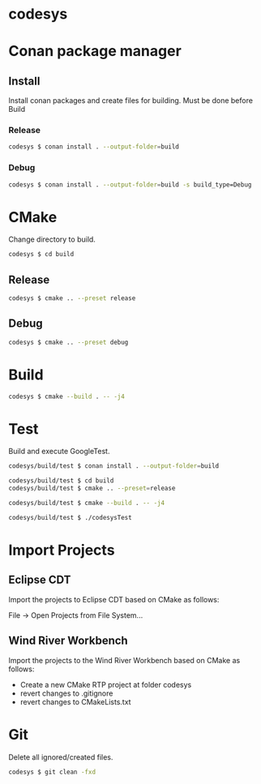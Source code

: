 # codesys

# Conan package manager

## Install
Install conan packages and create files for building.
Must be done before Build

### Release
```bash
codesys $ conan install . --output-folder=build
```

### Debug
```bash
codesys $ conan install . --output-folder=build -s build_type=Debug
```

# CMake
Change directory to build.

```bash
codesys $ cd build
```

## Release
```bash
codesys $ cmake .. --preset release
```

## Debug
```bash
codesys $ cmake .. --preset debug
```

# Build

```bash
codesys $ cmake --build . -- -j4
```

# Test
Build and execute GoogleTest.

```bash
codesys/build/test $ conan install . --output-folder=build
```
```bash
codesys/build/test $ cd build
codesys/build/test $ cmake .. --preset=release
```
```bash
codesys/build/test $ cmake --build . -- -j4
```
```bash
codesys/build/test $ ./codesysTest
```

# Import Projects

## Eclipse CDT
Import the projects to Eclipse CDT based on CMake as follows:

File -> Open Projects from File System...

## Wind River Workbench
Import the projects to the Wind River Workbench based on CMake as follows:

- Create a new CMake RTP project at folder codesys
- revert changes to .gitignore
- revert changes to CMakeLists.txt

# Git
Delete all ignored/created files.

```bash
codesys $ git clean -fxd
```